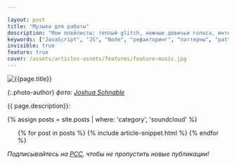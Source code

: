 ```yaml
---

layout: post
title: "Музыка для работы"
description: "Мои плейлисты: теплый glitch, нежные девичьи голоса, интересная электроника и chillwave"
keywords: ["JavaScript", "JS", "Node", "рефакторинг", "паттерны", "patterns", "crushlovely"]
invisible: true
feature: true
cover: /assets/articles-assets/features/feature-music.jpg
---
```


![{{page.title}}]({{page.cover}})

{:.photo-author}
_фото: [Joshua Schnable](https://www.flickr.com/photos/joshua_schnable/)_ 

{{ page.description}}:


{% assign posts = site.posts | where: 'category', 'soundcloud' %}

<ul class='articles-list'>
  {% for post in posts %}
    {% include article-snippet.html %}
  {% endfor %}
</ul>

_Подписывайтесь на [РСС](http://feeds.feedburner.com/anton-shuvalov/FJHar),
чтобы не пропустить новые публикации!_


